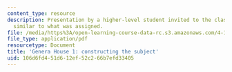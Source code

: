 ```yaml
---
content_type: resource
description: Presentation by a higher-level student invited to the class to show work
  similar to what was assigned.
file: /media/https%3A/open-learning-course-data-rc.s3.amazonaws.com/4-195-special-problems-in-architectural-design-spring-2005/106d6fd451d612ef52c266b7efd33405_1austin.pdf
file_type: application/pdf
resourcetype: Document
title: 'Genera House 1: constructing the subject'
uid: 106d6fd4-51d6-12ef-52c2-66b7efd33405
---
```

